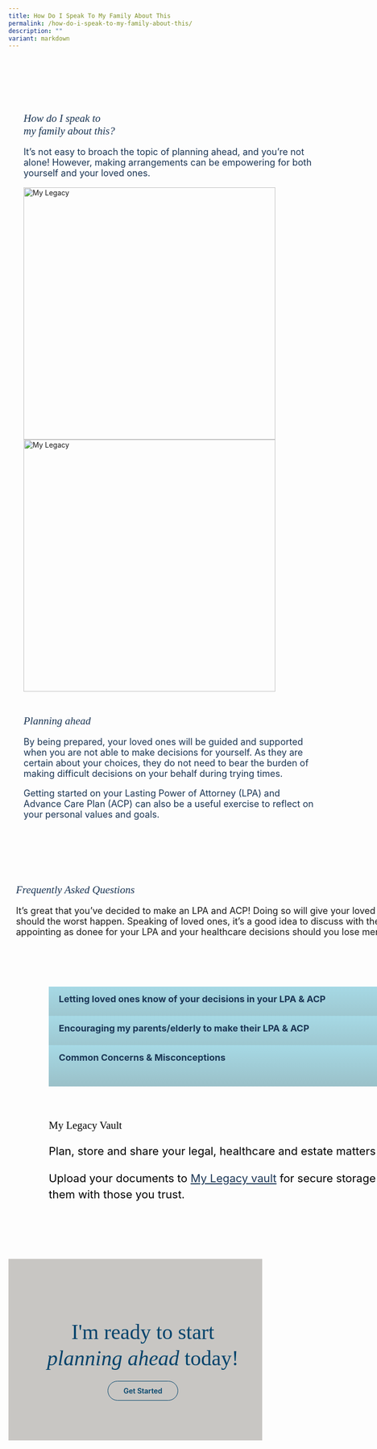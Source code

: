 ```yaml
---
title: How Do I Speak To My Family About This
permalink: /how-do-i-speak-to-my-family-about-this/
description: ""
variant: markdown
---
```

<style>
/* cyrillic */
@font-face {
  font-family: 'Playfair Display';
  font-style: italic;
  font-weight: 400;
  font-display: swap;
  src: url(https://fonts.gstatic.com/s/playfairdisplay/v30/nuFkD-vYSZviVYUb_rj3ij__anPXDTnohkk7yRZrPJ-M.woff2) format('woff2');
  unicode-range: U+0301, U+0400-045F, U+0490-0491, U+04B0-04B1, U+2116;
}
/* vietnamese */
@font-face {
  font-family: 'Playfair Display';
  font-style: italic;
  font-weight: 400;
  font-display: swap;
  src: url(https://fonts.gstatic.com/s/playfairdisplay/v30/nuFkD-vYSZviVYUb_rj3ij__anPXDTnojUk7yRZrPJ-M.woff2) format('woff2');
  unicode-range: U+0102-0103, U+0110-0111, U+0128-0129, U+0168-0169, U+01A0-01A1, U+01AF-01B0, U+0300-0301, U+0303-0304, U+0308-0309, U+0323, U+0329, U+1EA0-1EF9, U+20AB;
}
/* latin-ext */
@font-face {
  font-family: 'Playfair Display';
  font-style: italic;
  font-weight: 400;
  font-display: swap;
  src: url(https://fonts.gstatic.com/s/playfairdisplay/v30/nuFkD-vYSZviVYUb_rj3ij__anPXDTnojEk7yRZrPJ-M.woff2) format('woff2');
  unicode-range: U+0100-02AF, U+0304, U+0308, U+0329, U+1E00-1E9F, U+1EF2-1EFF, U+2020, U+20A0-20AB, U+20AD-20CF, U+2113, U+2C60-2C7F, U+A720-A7FF;
}
/* latin */
@font-face {
  font-family: 'Playfair Display';
  font-style: italic;
  font-weight: 400;
  font-display: swap;
  src: url(https://fonts.gstatic.com/s/playfairdisplay/v30/nuFkD-vYSZviVYUb_rj3ij__anPXDTnogkk7yRZrPA.woff2) format('woff2');
  unicode-range: U+0000-00FF, U+0131, U+0152-0153, U+02BB-02BC, U+02C6, U+02DA, U+02DC, U+0304, U+0308, U+0329, U+2000-206F, U+2074, U+20AC, U+2122, U+2191, U+2193, U+2212, U+2215, U+FEFF, U+FFFD;
}
/* cyrillic */
@font-face {
  font-family: 'Playfair Display';
  font-style: italic;
  font-weight: 500;
  font-display: swap;
  src: url(https://fonts.gstatic.com/s/playfairdisplay/v30/nuFkD-vYSZviVYUb_rj3ij__anPXDTnohkk7yRZrPJ-M.woff2) format('woff2');
  unicode-range: U+0301, U+0400-045F, U+0490-0491, U+04B0-04B1, U+2116;
}
/* vietnamese */
@font-face {
  font-family: 'Playfair Display';
  font-style: italic;
  font-weight: 500;
  font-display: swap;
  src: url(https://fonts.gstatic.com/s/playfairdisplay/v30/nuFkD-vYSZviVYUb_rj3ij__anPXDTnojUk7yRZrPJ-M.woff2) format('woff2');
  unicode-range: U+0102-0103, U+0110-0111, U+0128-0129, U+0168-0169, U+01A0-01A1, U+01AF-01B0, U+0300-0301, U+0303-0304, U+0308-0309, U+0323, U+0329, U+1EA0-1EF9, U+20AB;
}
/* latin-ext */
@font-face {
  font-family: 'Playfair Display';
  font-style: italic;
  font-weight: 500;
  font-display: swap;
  src: url(https://fonts.gstatic.com/s/playfairdisplay/v30/nuFkD-vYSZviVYUb_rj3ij__anPXDTnojEk7yRZrPJ-M.woff2) format('woff2');
  unicode-range: U+0100-02AF, U+0304, U+0308, U+0329, U+1E00-1E9F, U+1EF2-1EFF, U+2020, U+20A0-20AB, U+20AD-20CF, U+2113, U+2C60-2C7F, U+A720-A7FF;
}
/* latin */
@font-face {
  font-family: 'Playfair Display';
  font-style: italic;
  font-weight: 500;
  font-display: swap;
  src: url(https://fonts.gstatic.com/s/playfairdisplay/v30/nuFkD-vYSZviVYUb_rj3ij__anPXDTnogkk7yRZrPA.woff2) format('woff2');
  unicode-range: U+0000-00FF, U+0131, U+0152-0153, U+02BB-02BC, U+02C6, U+02DA, U+02DC, U+0304, U+0308, U+0329, U+2000-206F, U+2074, U+20AC, U+2122, U+2191, U+2193, U+2212, U+2215, U+FEFF, U+FFFD;
}
/* cyrillic */
@font-face {
  font-family: 'Playfair Display';
  font-style: normal;
  font-weight: 400;
  font-display: swap;
  src: url(https://fonts.gstatic.com/s/playfairdisplay/v30/nuFiD-vYSZviVYUb_rj3ij__anPXDTjYgEM86xRbPQ.woff2) format('woff2');
  unicode-range: U+0301, U+0400-045F, U+0490-0491, U+04B0-04B1, U+2116;
}
/* vietnamese */
@font-face {
  font-family: 'Playfair Display';
  font-style: normal;
  font-weight: 400;
  font-display: swap;
  src: url(https://fonts.gstatic.com/s/playfairdisplay/v30/nuFiD-vYSZviVYUb_rj3ij__anPXDTPYgEM86xRbPQ.woff2) format('woff2');
  unicode-range: U+0102-0103, U+0110-0111, U+0128-0129, U+0168-0169, U+01A0-01A1, U+01AF-01B0, U+0300-0301, U+0303-0304, U+0308-0309, U+0323, U+0329, U+1EA0-1EF9, U+20AB;
}
/* latin-ext */
@font-face {
  font-family: 'Playfair Display';
  font-style: normal;
  font-weight: 400;
  font-display: swap;
  src: url(https://fonts.gstatic.com/s/playfairdisplay/v30/nuFiD-vYSZviVYUb_rj3ij__anPXDTLYgEM86xRbPQ.woff2) format('woff2');
  unicode-range: U+0100-02AF, U+0304, U+0308, U+0329, U+1E00-1E9F, U+1EF2-1EFF, U+2020, U+20A0-20AB, U+20AD-20CF, U+2113, U+2C60-2C7F, U+A720-A7FF;
}
/* latin */
@font-face {
  font-family: 'Playfair Display';
  font-style: normal;
  font-weight: 400;
  font-display: swap;
  src: url(https://fonts.gstatic.com/s/playfairdisplay/v30/nuFiD-vYSZviVYUb_rj3ij__anPXDTzYgEM86xQ.woff2) format('woff2');
  unicode-range: U+0000-00FF, U+0131, U+0152-0153, U+02BB-02BC, U+02C6, U+02DA, U+02DC, U+0304, U+0308, U+0329, U+2000-206F, U+2074, U+20AC, U+2122, U+2191, U+2193, U+2212, U+2215, U+FEFF, U+FFFD;
}
/* cyrillic */
@font-face {
  font-family: 'Playfair Display';
  font-style: normal;
  font-weight: 600;
  font-display: swap;
  src: url(https://fonts.gstatic.com/s/playfairdisplay/v30/nuFiD-vYSZviVYUb_rj3ij__anPXDTjYgEM86xRbPQ.woff2) format('woff2');
  unicode-range: U+0301, U+0400-045F, U+0490-0491, U+04B0-04B1, U+2116;
}
/* vietnamese */
@font-face {
  font-family: 'Playfair Display';
  font-style: normal;
  font-weight: 600;
  font-display: swap;
  src: url(https://fonts.gstatic.com/s/playfairdisplay/v30/nuFiD-vYSZviVYUb_rj3ij__anPXDTPYgEM86xRbPQ.woff2) format('woff2');
  unicode-range: U+0102-0103, U+0110-0111, U+0128-0129, U+0168-0169, U+01A0-01A1, U+01AF-01B0, U+0300-0301, U+0303-0304, U+0308-0309, U+0323, U+0329, U+1EA0-1EF9, U+20AB;
}
/* latin-ext */
@font-face {
  font-family: 'Playfair Display';
  font-style: normal;
  font-weight: 600;
  font-display: swap;
  src: url(https://fonts.gstatic.com/s/playfairdisplay/v30/nuFiD-vYSZviVYUb_rj3ij__anPXDTLYgEM86xRbPQ.woff2) format('woff2');
  unicode-range: U+0100-02AF, U+0304, U+0308, U+0329, U+1E00-1E9F, U+1EF2-1EFF, U+2020, U+20A0-20AB, U+20AD-20CF, U+2113, U+2C60-2C7F, U+A720-A7FF;
}
/* latin */
@font-face {
  font-family: 'Playfair Display';
  font-style: normal;
  font-weight: 600;
  font-display: swap;
  src: url(https://fonts.gstatic.com/s/playfairdisplay/v30/nuFiD-vYSZviVYUb_rj3ij__anPXDTzYgEM86xQ.woff2) format('woff2');
  unicode-range: U+0000-00FF, U+0131, U+0152-0153, U+02BB-02BC, U+02C6, U+02DA, U+02DC, U+0304, U+0308, U+0329, U+2000-206F, U+2074, U+20AC, U+2122, U+2191, U+2193, U+2212, U+2215, U+FEFF, U+FFFD;
}
/* cyrillic */
@font-face {
  font-family: 'Playfair Display';
  font-style: normal;
  font-weight: 800;
  font-display: swap;
  src: url(https://fonts.gstatic.com/s/playfairdisplay/v30/nuFiD-vYSZviVYUb_rj3ij__anPXDTjYgEM86xRbPQ.woff2) format('woff2');
  unicode-range: U+0301, U+0400-045F, U+0490-0491, U+04B0-04B1, U+2116;
}
/* vietnamese */
@font-face {
  font-family: 'Playfair Display';
  font-style: normal;
  font-weight: 800;
  font-display: swap;
  src: url(https://fonts.gstatic.com/s/playfairdisplay/v30/nuFiD-vYSZviVYUb_rj3ij__anPXDTPYgEM86xRbPQ.woff2) format('woff2');
  unicode-range: U+0102-0103, U+0110-0111, U+0128-0129, U+0168-0169, U+01A0-01A1, U+01AF-01B0, U+0300-0301, U+0303-0304, U+0308-0309, U+0323, U+0329, U+1EA0-1EF9, U+20AB;
}
/* latin-ext */
@font-face {
  font-family: 'Playfair Display';
  font-style: normal;
  font-weight: 800;
  font-display: swap;
  src: url(https://fonts.gstatic.com/s/playfairdisplay/v30/nuFiD-vYSZviVYUb_rj3ij__anPXDTLYgEM86xRbPQ.woff2) format('woff2');
  unicode-range: U+0100-02AF, U+0304, U+0308, U+0329, U+1E00-1E9F, U+1EF2-1EFF, U+2020, U+20A0-20AB, U+20AD-20CF, U+2113, U+2C60-2C7F, U+A720-A7FF;
}
/* latin */
@font-face {
  font-family: 'Playfair Display';
  font-style: normal;
  font-weight: 800;
  font-display: swap;
  src: url(https://fonts.gstatic.com/s/playfairdisplay/v30/nuFiD-vYSZviVYUb_rj3ij__anPXDTzYgEM86xQ.woff2) format('woff2');
  unicode-range: U+0000-00FF, U+0131, U+0152-0153, U+02BB-02BC, U+02C6, U+02DA, U+02DC, U+0304, U+0308, U+0329, U+2000-206F, U+2074, U+20AC, U+2122, U+2191, U+2193, U+2212, U+2215, U+FEFF, U+FFFD;
}
@font-face {
font-family: 'proxima_nova_bold';
src: url('http://chodri.com/legacy/src/fonts/Proxima-Nova-Alt-Bold-webfont.woff2') format('woff2');
font-weight: normal;
font-style: normal;
}
@font-face {
font-family: 'Myriad Pro';
src: url('http://chodri.com/legacy/src/fonts/Myriad-Web-Pro-Regular.ttf');
src: url('http://chodri.com/legacy/src/fonts/Myriad-Web-Pro-Regular.ttf') format('truetype');
font-weight: normal;
font-style: normal;
}
.container{
width: 1170px;
margin: 0 auto;
}
section.bp-section {
padding: 0;
}
.action__b h4{
color: #000;
font-size: 24px;
margin-top: 15px;
margin-bottom: 0;
}
.action__b h4 a{
color: #01436b;
} 
section.bp-section .bp-container {
padding-bottom: 0!important;
}
.m-b-80{
margin-bottom: 80px;
}
container-fluid{
width: 100%;
}
section.bp-section.is-small.bp-section-pagetitle {
display: none;
}
a.p-button.btn {
border-color: #01436b;
background-color: transparent;
border-radius: 30px;
color: #01436b;
margin-top: 30px;
font-weight: 600;
text-decoration: none;
border: 1px solid #01436b;
padding: 10px 30px;
}
.action_3 h2, .action_3 h2 i {
line-height: 52px;
font-size: 42px;
font-family: 'Playfair Display';
color: #01436b;
margin-bottom: 30px;
    font-weight: 400;
}
section.bp-section .bp-container {
width: 100%!important;
max-width: 100%!important;
padding-top: 0!important;
}
.col.is-8.is-offset-2.print-content {
margin-left: 0;
width: 100%;
}
.col-3 {
width: 25%;
PADDING: 0 15px;
}
.col-8 {
width: 75%;
PADDING: 0 15px;
}
.col-4 {
width: 33.33%;
PADDING: 0 15px;
}
.col-6 {
width: 50%;
PADDING: 0 15px;
}
.col-12 {
width: 100%;
PADDING: 0 15px;
}
.p-t-80 {
padding-top: 80px;
}
.p-b-80{
padding-bottom: 80px;
}
.u-align--center{
text-align:center;
}
.about_bb .inner {
padding: 30px;
background-color: #EBE7E5;
border-radius: 25px;
}
.about_bb h4 {
color: #1A3554;
font-weight: bold;
margin-bottom: 0;
}
.about_bb p {
margin-top: 10px;
font-size: 18px;
}   
.about_a_b h2 {
color: #1A3554;
font-family: 'Playfair Display'!important;
font-weight: 400;
font-style: italic;
}
.faq_sect h2 {
color: #1A3554;
font-family: 'Playfair Display'!important;
font-weight: 400;
font-style: italic;
}
.faq_sect p {
margin-top: 10px;
font-size: 18px;
}
.content ul > li:last-child {
margin-bottom: 0;
}
ul.accordion ul {
padding-left: 20px;
}
.action__5 a{
color: #1A3554;
}
.heading h3 {
margin-bottom: 30px;
color: #000;
}
.m-b-30{
margin-bottom: 30px;
}
.p-t-40{
padding-top:40px;
}
.action_3 {
background-color: #C8C6C3;
}
.accordion ul {
list-style: none;
padding: 0;
}
.accordion ul li {
margin: 0;
}
.about_a_b img {
width: 500px;
}
.action__4 h2{
  color: #000;
  font-family: 'Playfair Display';
    font-weight:400;
}
.action__4 p{
    color: #000;
    font-size: 22px;
line-height: 32px;
}
.accordion ul {
margin: 0;
}
.accordion .toggle{
    display:none;
}
ul.accordion input.toggle:checked + p {
display: block;
font-size: 18px;
}
.p-lr-50{
padding: 0 50px;
}
.accordion ul li label {
position: relative;
color: #1A3554;
display: inline-block;
width: 100%;
line-height: 49px;
text-indent: 20px;
cursor: pointer;
font-weight: bold;
font-size: 18px;
}
.accordion ul li label::before {
width: 100%;
background-image: linear-gradient(#a6d9e5, #9ac0c8);
display: block;
color: #fefefe;
padding: 0.75em;
border-radius: 0.15em;
transition: background 0.3s ease;
margin-bottom: 0;
border-radius: 0;
content: "";
position: absolute;
left: 0;
right: 0;
top: 0;
height: 55px;
z-index: -1;
}
a.play_btn {
position: absolute;
left: 0;
right: 0;
top: 50%;
z-index: 99999;
width: 120px;
height: 120px;
margin: 0 auto;
margin-top: -60px;
}
.about_a_b {
display: flex;
align-items: center;
}
.video_acc .inner {
position: relative;
}
.about_a_b p {
color: #1A3554;
font-size: 18px;
}
.content a{
    color: #1A3554!important;
}
    .accordion ul .inner::after{
content: "+";
width: 25px;
height: 25px;
background-color: #fff;
display: inline-block;
text-align: center;
border-radius: 50%;
position: absolute;
right: 20px;
top: 14px;
color: #1A3554;
text-indent: 0;
line-height: 25px;
    z-index: 11;
}
ul.accordion input.toggle:checked + .inner::after {
content: "-";
}
    .inner > ul > li:not(:last-child) {
margin-bottom: 15px;
}
ul.accordion input.toggle:checked + .inner {
height: auto;
padding: 45px;
}
.accordion ul .inner {
overflow: hidden;
margin-top: 0;
background-color: #EBE7E5;
margin-top: 6px;
height: 0;
padding: 0 45px;
transition: all ease-in-out .3s;
    -webkit-transition: all ease-in-out .3s;
 text-indent: 0;
}
.accordion ul .inner p,.accordion ul .inner li {
 font-weight: 500;
font-size: 18px;
  color: #1A3554;
margin-top: 0;
line-height: 30px;
text-indent: 0;
}
.accordion ul .inner h4 {
 font-weight: bold;
font-size: 22px;
  color: #1A3554;
  margin-top: 0;
  margin-bottom: 0;
}
p-lr-50{
padding: 0 50px;
}
    section.action__4 {
position: relative;
}
.action__4::before {
content: "";
position: absolute;
left: 30px;
bottom: -7px;
width: 200px;
background-position: center;
background-size: contain;
background-repeat: no-repeat;
background-image: url(https://i.imgur.com/ymZBFhy.png);
z-index: -1;
height: 200px;
}
section.action__4 .container::after {
content: "";
position: absolute;
right: 0;
top: 0;
width: 300px;
height: 200px;
background-size: contain;
background-repeat: no-repeat;
background-image: url(https://i.imgur.com/4gIO8gl.png);
}
.container  {
position: relative;
}
    .heading  {
position: relative;
}
.heading::after {
content: "";
position: absolute;
right: -50px;
top: -28px;
width: 300px;
height: 200px;
background-size: contain;
background-repeat: no-repeat;
background-image: url(https://i.imgur.com/AxzRdOk.png);
}
@media(max-width: 767px){
.heading::after{
display:none;
}
        .accordion ul li label {
    line-height: 29px;
    text-indent: 0;
    font-size: 15px;
    padding: 0 15px;
    padding-right: 35px;
}
    .accordion > li {
    margin-bottom: 10px!important;
}
ul.accordion input.toggle:checked + .inner {
    padding: 15px 20px;
}
    .accordion ul .inner p, .accordion ul .inner li {
    font-size: 15px;
}
    section.accordion {
    margin-bottom: 50px;
}
    .accordion ul .inner::after {
    right: 5px;
    top: 5px;
}
    .faq_sect {
    padding: 0 15px;
}
.accordion ul .inner {
    width: calc(100% + 50px);
    margin-left: -15px;
}
    .accordion ul li label::before {
    height: unset;
    bottom: 0;
}
    section.action__4 .container{
display:none;
}
.action__4{
display:none;
}
    .p-lr-50{
padding: 0;
}
.action_3 h2,.action_3 h2 i {
    line-height: 38px;
    font-size: 28px;
}
html {
overflow-x: hidden;
}
.about_a_b:first-child {
margin-bottom: 30px;
}
.container {
width: 100%;
padding: 0 15px;
}
        .col-3 {
width: 100%;
}
    .col-8 {
width: 100%;
}
.col-4 {
width: 100%;
}
    .col-6 {
width: 100%;
}
    .col-12 {
width: 100%;
}
.action_3 {
background-color: #C7C6C2;
}
    .col.is-8.is-offset-2.print-content {
    padding: 0;
}
    section.bp-section .bp-container > .row {
    margin: 0;
}
}
@media(min-width: 767px)and (max-width: 1140px){
.container {
padding: 0 15px;
}
    .col.is-8.is-offset-2.print-content {
    padding: 0;
}
    section.bp-section .bp-container > .row {
    margin: 0;
}
}
</style>
<section class="about_ac">
<div class="container">
  <div class="row p-t-80">
    <div class="col-6 about_a_b">
                <div class="inner">
                <h2>How do I speak to<br>my family about this?</h2>
                <p>It’s not easy to broach the topic of planning ahead, and you’re not alone! However, making arrangements can be empowering for both yourself and your loved ones.</p>
                </div>
    </div>
            <div class="col-6 about_a_b">
                <img alt="My Legacy" src="https://i.imgur.com/uW1RlCR.jpg">
    </div>
  </div>
              <div class="row p-b-80">
        <div class="col-6 about_a_b">
                    <img alt="My Legacy" src="https://i.imgur.com/hPD630G.png">
        </div>
                <div class="col-6 about_a_b">
                    <div class="inner"><br>
                    <h2>Planning ahead</h2>
                    <p>By being prepared, your loved ones will be guided and supported when you are not able to make decisions for yourself. As they are certain about your choices, they do not need to bear the burden of making difficult decisions on your behalf during trying times.</p>
                <p>Getting started on your Lasting Power of Attorney (LPA) and Advance Care Plan (ACP) can also be a useful exercise to reflect on your personal values and goals.</p>
                </div>
        </div>
      </div>
            <div style="position: relative;" class="row">
                <div class="faq_sect">
                    <h2>Frequently Asked Questions</h2>
                    <p>It’s great that you’ve decided to make an LPA and ACP! Doing so will give your loved ones the certainty of knowing your preferences should the worst happen.
                    Speaking of loved ones, it’s a good idea to discuss with them your choices, particularly on who you are appointing as donee for your LPA and your healthcare decisions should you lose mental capacity.</p>
                </div>
            </div>
</div>
</section>
<section class="accordion p-t-80">
<div class="container">
            <div class="row p-lr-50">
            <div class="col-12 accordion_b">
            <ul class="accordion">
                    <li>
                        <label for="accordion_1">
                            <input class="toggle" id="accordion_1" name="accordion" type="radio">Letting loved ones know of your decisions in your LPA &amp; ACP
                            <div class="inner">
                            <p>These conversations may be difficult especially if you and your family don’t typically speak about affairs of this nature.</p>
                            <p>Below is a step-by-step plan on how to have these conversations. Every individual and family is different so feel free to adjust the plan accordingly.</p>
                                <ul>
                                    <li><strong>Plan Your Setting</strong><br>
                                        <p>Schedule a quiet moment with your loved ones letting them know the agenda. This allows them to be in the right headspace to discuss the matter instead of brushing the conversation aside. Be sure to give them context ahead of time so that they aren’t anxious about the conversation.</p>
                                    </li>
                                    <li><strong>Share Your Motivation</strong><br>
                                    <p>It is often helpful to share a personal story of something you know or a story you heard to set the context. It is important to share that making an LPA &amp; ACP is for yourself and for your loved ones. It gives you more control of your life and guidance to your loved ones to prevent future misunderstandings. It is also recommended that you list down your thoughts and motivations on paper ahead of time in case the conversation gets too emotional and things are left unsaid.</p>
                                    </li>
                                    <li><strong>Interest Them To Do It Too</strong><br>
                                    <p>It is easier for your loved ones to understand why it's important to you when they put themselves in your position. You can even get your LPA and ACP certified together. It is important to let your loved ones also know that a certified practitioner will advise them should they have any questions and that the decisions made can be changed at any time as long as one is still of sound mind.</p>
                                    </li>
                                </ul>
                            </div>
                        </label>
                    </li>
                    <li>
                    <label for="accordion_2">
                            <input class="toggle" id="accordion_2" name="accordion" type="radio">Encouraging my parents/elderly to make their LPA &amp; ACP
                            <div class="inner">
                            <p>We understand that initiating a conversation with your parents/elderly about making an LPA and ACP can be daunting, particularly if your intentions are misunderstood or if your loved ones find the conversation as such taboo.</p>
                            <p>Below is a step-by-step plan on how to have these conversations. Every individual and family is different so feel free to adjust the plan accordingly.</p>
                                <ul>
                                    <li><strong>Go through the process yourself</strong><br>
                                        <p>It is helpful for you to better understand the process and what to discuss after having done it yourself. Go through the online forms first to get a sense of the decisions to be made and at the same time, discover whether your choices might be aligned with your family's expectations. This exercise may help you and your loved ones better understand why these conversations are necessary.</p>
                                    </li>
                                    <li><strong>Plan Your Setting</strong><br>
                                    <p>Schedule a quiet moment with your loved ones letting them know the agenda. This allows them to be in the right headspace to discuss the matter instead of brushing the conversation aside. Be sure to give them context ahead of time so that they aren’t anxious about the conversation.</p>
                                    </li>
                                    <li><strong>Focus on the Gift of Certainty</strong><br>
                                    <p>Your loved ones may be more receptive to the idea if they understand how this affects them personally, and how it also affects their family and loved ones. Making their LPA and ACP allows them to have more control over their affairs and well-being should they lose their mental capacity. They also help their family by participating in the decision-making now, when they are of sound mind. By doing so, they could help to alleviate guilt and financial stress that often leads to family quarrels and misunderstandings.
                                    </p>
                                    </li>
                                    <li><strong>Get Certified Together</strong><br>
                                    <p>Make time to book an appointment for your loved ones and show up together if it's appropriate. Make it a family day out to reward yourselves for giving each other the Gift of Certainty. It’s important to note that your LPA and ACP can be amended again at any time as long as one is of sound mind.
                                    </p>
                                    </li>
                                </ul>
                            </div>
                        </label>
                    </li>
                    <li>
                        <label for="accordion_3">
                            <input class="toggle" id="accordion_3" name="accordion" type="radio">Common Concerns &amp; Misconceptions
                            <div class="inner">
                            <p>It's not unusual to feel doubtful about the intentions of others, especially when it comes to talking about touchy matters like assets and financial powers.
                            Learning how to communicate appropriately with your loved ones is essential in mitigating conflict arising between relationships. 
                            </p></div>
                        </label>
                    </li>             
                </ul>
        </div>
</div>
</div>
</section>

<section class="action__4">
<div class="container" style="padding-top: 60px; padding-bottom: 90px">
    <div class="row p-lr-50 action__5">
        <div class="col-8">
            <div class="inner">
            <h2>My Legacy Vault</h2>
            <p>Plan, store and share your legal, healthcare and estate matters securely.</p>
            <p>Upload your documents to <a class="read-more" target="_blank" href="https://mylegacy.life.gov.sg/vault/">My Legacy vault</a> for secure storage and share them with those you trust.</p>
            </div>
        </div>
    </div>
</div>
</section>
<section class="action__" style="width:100%">
<div class="container-fluid action_3" style="padding-top: 60px; padding-bottom: 90px">
    <div class="row">
        <div class="col-12 action3_b u-align--center">
            <h2>I'm ready to start <br><strong><i>planning ahead</i></strong> today!</h2>
            <a href="https://mylegacy.life.gov.sg/find-a-service/start-preparing-lpa-or-acp/" class="btn p-button">Get Started</a>
        </div>
    </div>
</div>
</section>